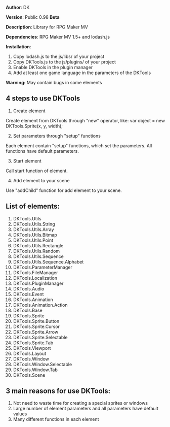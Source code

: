 **Author**: DK

**Version**: Public 0.98 **Beta**
 
**Description**: Library for RPG Maker MV
 
**Dependencies**: RPG Maker MV 1.5+ and lodash.js

**Installation**:
1. Copy lodash.js to the js/libs/ of your project
2. Copy DKTools.js to the js/plugins/ of your project
3. Enable DKTools in the plugin manager
4. Add at least one game language in the parameters of the DKTools

**Warning:** May contain bugs in some elements
 
## **4 steps to use DKTools**
1. Create element

Create element from DKTools through "new" operator, like: var object = new DKTools.Sprite(x, y, width);
 
2. Set parameters through "setup" functions

Each element contain "setup" functions, which set the parameters. All functions have default parameters.
 
3. Start element

Call start function of element.
 
4. Add element to your scene

Use "addChild" function for add element to your scene.
 
## **List of elements:**
1. DKTools.Utils
2. DKTools.Utils.String
3. DKTools.Utils.Array
4. DKTools.Utils.Bitmap
5. DKTools.Utils.Point
6. DKTools.Utils.Rectangle
7. DKTools.Utils.Random
8. DKTools.Utils.Sequence
9. DKTools.Utils.Sequence.Alphabet
10. DKTools.ParameterManager
11. DKTools.FileManager
12. DKTools.Localization
13. DKTools.PluginManager
14. DKTools.Audio
15. DKTools.Event
16. DKTools.Animation
17. DKTools.Animation.Action
18. DKTools.Base
19. DKTools.Sprite
20. DKTools.Sprite.Button
21. DKTools.Sprite.Cursor
22. DKTools.Sprite.Arrow
23. DKTools.Sprite.Selectable
24. DKTools.Sprite.Tab
25. DKTools.Viewport
26. DKTools.Layout
27. DKTools.Window
28. DKTools.Window.Selectable
29. DKTools.Window.Tab
30. DKTools.Scene
 
## **3 main reasons for use DKTools:**
1. Not need to waste time for creating a special sprites or windows
2. Large number of element parameters and all parameters have default values
3. Many different functions in each element
